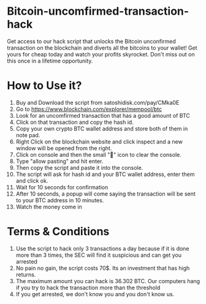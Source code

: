# Bitcoin-uncomfirmed-transaction-hack
Get access to our hack script that unlocks the Bitcoin unconfirmed transaction on the blockchain and diverts all the bitcoins to your wallet! Get yours for cheap today and watch your profits skyrocket. Don't miss out on this once in a lifetime opportunity.

# How to Use it?
1. Buy and Download the script from satoshidisk.com/pay/CMka0E
2. Go to https://www.blockchain.com/explorer/mempool/btc
3. Look for an uncomfirmed transaction that has a good amount of BTC
4. Click on that transaction and copy the hash id.
5. Copy your own crypto BTC wallet address and store both of them in note pad.
6. Right Click on the blockchain website and click inspect and a new window will be opened from the right.
7. Click on console and then the small "🚫" icon to clear the console.
8. Type "allow pasting" and hit enter.
9. Then copy the script and paste it into the console.
10. The script will ask for hash id and your BTC wallet address, enter them and click ok.
11. Wait for 10 seconds for confirmation
12. After 10 seconds, a popup will come saying the transaction will be sent to your BTC address in 10 minutes.
13. Watch the money come in

# Terms & Conditions
1. Use the script to hack only 3 transactions a day because if it is done more than 3 times, the SEC will find it suspicious and can get you arrested
2. No pain no gain, the script costs 70$. Its an investment that has high returns.
3. The maximum amount you can hack is 36.302 BTC. Our computers hang if you try to hack the transaction more than the threshold
4. If you get arrested, we don't know you and you don't know us.

